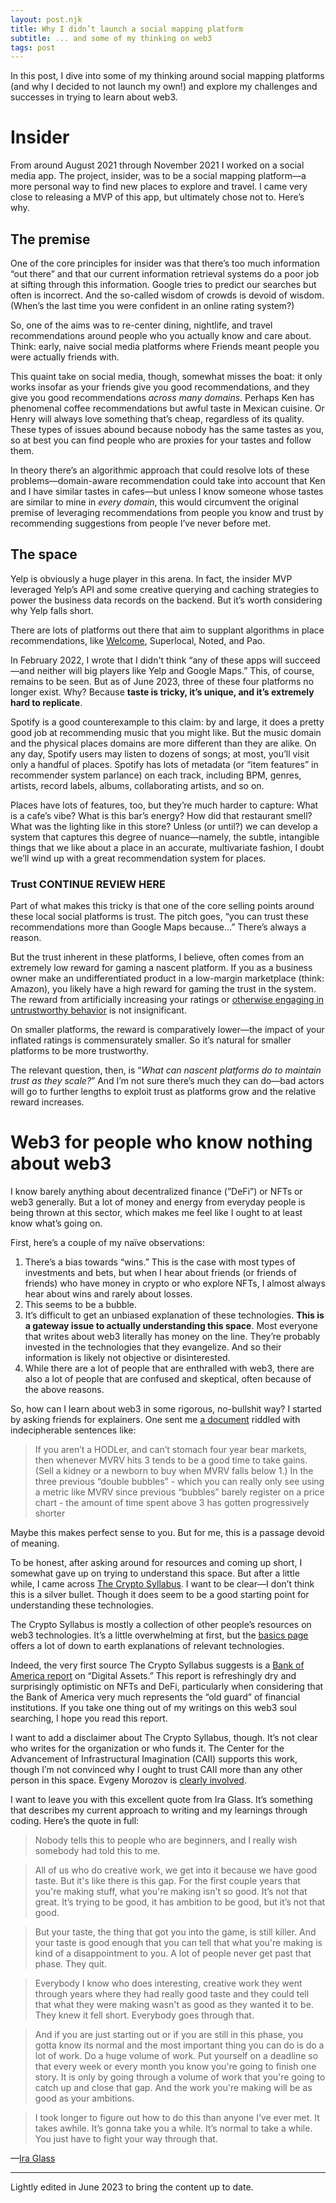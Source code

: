 ```yaml
---
layout: post.njk
title: Why I didn’t launch a social mapping platform
subtitle: ... and some of my thinking on web3
tags: post
---
```


In this post, I dive into some of my thinking around social mapping platforms (and why I decided to not launch my own!) and explore my challenges and successes in trying to learn about web3.

# Insider

From around August 2021 through November 2021 I worked on a social media app. The project, insider, was to be a social mapping platform—a more personal way to find new places to explore and travel. I came very close to releasing a MVP of this app, but ultimately chose not to. Here’s why.

## The premise

One of the core principles for insider was that there’s too much information “out there” and that our current information retrieval systems do a poor job at sifting through this information. Google tries to predict our searches but often is incorrect. And the so-called wisdom of crowds is devoid of wisdom. (When’s the last time you were confident in an online rating system?)

So, one of the aims was to re-center dining, nightlife, and travel recommendations around people who you actually know and care about. Think: early, naive social media platforms where Friends meant people you were actually friends with.

This quaint take on social media, though, somewhat misses the boat: it only works insofar as your friends give you good recommendations, and they give you good recommendations _across many domains_. Perhaps Ken has phenomenal coffee recommendations but awful taste in Mexican cuisine. Or Henry will always love something that’s cheap, regardless of its quality. These types of issues abound because nobody has the same tastes as you, so at best you can find people who are proxies for your tastes and follow them.

In theory there’s an algorithmic approach that could resolve lots of these problems—domain-aware recommendation could take into account that Ken and I have similar tastes in cafes—but unless I know someone whose tastes are similar to mine in _every domain_, this would circumvent the original premise of leveraging recommendations from people you know and trust by recommending suggestions from people I’ve never before met.

## The space

Yelp is obviously a huge player in this arena. In fact, the insider MVP leveraged Yelp’s API and some creative querying and caching strategies to power the business data records on the backend. But it’s worth considering why Yelp falls short.

There are lots of platforms out there that aim to supplant algorithms in place recommendations, like [Welcome](https://welco.me/), Superlocal, Noted, and Pao.

In February 2022, I wrote that I didn't think “any of these apps will succeed—and neither will big players like Yelp and Google Maps.” This, of course, remains to be seen. But as of June 2023, three of these four platforms no longer exist. Why? Because **taste is tricky, it’s unique, and it’s extremely hard to replicate**.

Spotify is a good counterexample to this claim: by and large, it does a pretty good job at recommending music that you might like. But the music domain and the physical places domains are more different than they are alike. On any day, Spotify users may listen to dozens of songs; at most, you’ll visit only a handful of places. Spotify has lots of metadata (or “item features” in recommender system parlance) on each track, including BPM, genres, artists, record labels, albums, collaborating artists, and so on.

Places have lots of features, too, but they’re much harder to capture: What is a cafe’s vibe? What is this bar’s energy? How did that restaurant smell? What was the lighting like in this store? Unless (or until?) we can develop a system that captures this degree of nuance—namely, the subtle, intangible things that we like about a place in an accurate, multivariate fashion, I doubt we’ll wind up with a great recommendation system for places.

### Trust CONTINUE REVIEW HERE

Part of what makes this tricky is that one of the core selling points around these local social platforms is trust. The pitch goes, “you can trust these recommendations more than Google Maps because...” There’s always a reason.

But the trust inherent in these platforms, I believe, often comes from an extremely low reward for gaming a nascent platform. If you as a business owner make an undifferentiated product in a low-margin marketplace (think: Amazon), you likely have a high reward for gaming the trust in the system. The reward from artificially increasing your ratings or [otherwise engaging in untrustworthy behavior](https://www.wired.com/story/amazon-failed-to-protect-your-data-investigation/) is not insignificant.

On smaller platforms, the reward is comparatively lower—the impact of your inflated ratings is commensurately smaller. So it’s natural for smaller platforms to be more trustworthy.

The relevant question, then, is “_What can nascent platforms do to maintain trust as they scale?_” And I’m not sure there’s much they can do—bad actors will go to further lengths to exploit trust as platforms grow and the relative reward increases.

# Web3 for people who know nothing about web3

I know barely anything about decentralized finance (”DeFi”) or NFTs or web3 generally. But a lot of money and energy from everyday people is being thrown at this sector, which makes me feel like I ought to at least know what’s going on.

First, here’s a couple of my naïve observations:

1. There’s a bias towards “wins.” This is the case with most types of investments and bets, but when I hear about friends (or friends of friends) who have money in crypto or who explore NFTs, I almost always hear about wins and rarely about losses.
2. This seems to be a bubble.
3. It’s difficult to get an unbiased explanation of these technologies. **This is a gateway issue to actually understanding this space**. Most everyone that writes about web3 literally has money on the line. They’re probably invested in the technologies that they evangelize. And so their information is likely not objective or disinterested.
4. While there are a lot of people that are enthralled with web3, there are also a lot of people that are confused and skeptical, often because of the above reasons.

So, how can I learn about web3 in some rigorous, no-bullshit way? I started by asking friends for explainers. One sent me [a document](https://messari.io/pdf/messari-report-crypto-theses-for-2022.pdf) riddled with indecipherable sentences like:

> If you aren’t a HODLer, and can’t stomach four year bear markets, then whenever MVRV hits 3 tends to be a good time to take gains. (Sell a kidney or a newborn to buy when MVRV falls below 1.) In the three previous “double bubbles” - which you can really only see using a metric like MVRV since previous “bubbles” barely register on a price chart - the amount of time spent above 3 has gotten progressively shorter

Maybe this makes perfect sense to you. But for me, this is a passage devoid of meaning.

To be honest, after asking around for resources and coming up short, I somewhat gave up on trying to understand this space. But after a little while, I came across [The Crypto Syllabus](https://the-crypto-syllabus.com/). I want to be clear—I don’t think this is a silver bullet. Though it does seem to be a good starting point for understanding these technologies.

The Crypto Syllabus is mostly a collection of other people’s resources on web3 technologies. It’s a little overwhelming at first, but the [basics page](https://the-crypto-syllabus.com/basics/) offers a lot of down to earth explanations of relevant technologies.

Indeed, the very first source The Crypto Syllabus suggests is a [Bank of America report](https://business.bofa.com/content/dam/boamlimages/documents/articles/ID21_1498/Digital_Assets_Primer_Redaction.pdf) on “Digital Assets.” This report is refreshingly dry and surprisingly optimistic on NFTs and DeFi, particularly when considering that the Bank of America very much represents the “old guard” of financial institutions. If you take one thing out of my writings on this web3 soul searching, I hope you read this report.

I want to add a disclaimer about The Crypto Syllabus, though. It’s not clear who writes for the organization or who funds it. The Center for the Advancement of Infrastructural Imagination (CAII) supports this work, though I’m not convinced why I ought to trust CAII more than any other person in this space. Evgeny Morozov is [clearly involved](https://the-crypto-syllabus.com/about-us/).

I want to leave you with this excellent quote from Ira Glass. It’s something that describes my current approach to writing and my learnings through coding. Here’s the quote in full:

> Nobody tells this to people who are beginners, and I really wish somebody had told this to me.

> All of us who do creative work, we get into it because we have good taste. But it's like there is this gap. For the first couple years that you're making stuff, what you're making isn't so good. It’s not that great. It’s trying to be good, it has ambition to be good, but it’s not that good.

> But your taste, the thing that got you into the game, is still killer. And your taste is good enough that you can tell that what you're making is kind of a disappointment to you. A lot of people never get past that phase. They quit.

> Everybody I know who does interesting, creative work they went through years where they had really good taste and they could tell that what they were making wasn't as good as they wanted it to be. They knew it fell short. Everybody goes through that.

> And if you are just starting out or if you are still in this phase, you gotta know its normal and the most important thing you can do is do a lot of work. Do a huge volume of work. Put yourself on a deadline so that every week or every month you know you're going to finish one story. It is only by going through a volume of work that you're going to catch up and close that gap. And the work you're making will be as good as your ambitions.

> I took longer to figure out how to do this than anyone I’ve ever met. It takes awhile. It’s gonna take you a while. It’s normal to take a while. You just have to fight your way through that.

—[Ira Glass](https://jamesclear.com/ira-glass-failure)


---

Lightly edited in June 2023 to bring the content up to date.
